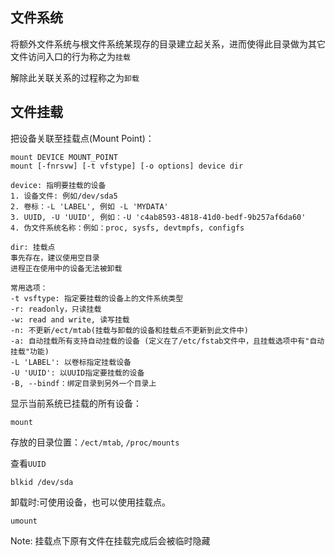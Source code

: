 

## 文件系统

将额外文件系统与根文件系统某现存的目录建立起关系，进而使得此目录做为其它文件访问入口的行为称之为`挂载`

解除此关联关系的过程称之为`卸载`


## 文件挂载

把设备关联至挂载点(Mount Point)：
```
mount DEVICE MOUNT_POINT
mount [-fnrsvw] [-t vfstype] [-o options] device dir

device: 指明要挂载的设备
1. 设备文件: 例如/dev/sda5
2. 卷标：-L 'LABEL', 例如 -L 'MYDATA'
3. UUID, -U 'UUID', 例如：-U 'c4ab8593-4818-41d0-bedf-9b257af6da60'
4. 伪文件系统名称：例如：proc, sysfs, devtmpfs, configfs

dir: 挂载点
事先存在，建议使用空目录
进程正在使用中的设备无法被卸载

常用选项：
-t vsftype: 指定要挂载的设备上的文件系统类型
-r: readonly，只读挂载
-w: read and write, 读写挂载
-n: 不更新/ect/mtab(挂载与卸载的设备和挂载点不更新到此文件中)
-a: 自动挂载所有支持自动挂载的设备 (定义在了/etc/fstab文件中，且挂载选项中有"自动挂载"功能)
-L 'LABEL': 以卷标指定挂载设备
-U 'UUID': 以UUID指定要挂载的设备
-B, --bindf：绑定目录到另外一个目录上
```

显示当前系统已挂载的所有设备：
```
mount
```
存放的目录位置：`/ect/mtab`, `/proc/mounts`

查看`UUID`
```
blkid /dev/sda
```

卸载时:可使用设备，也可以使用挂载点。
```
umount
```

Note: 挂载点下原有文件在挂载完成后会被临时隐藏

